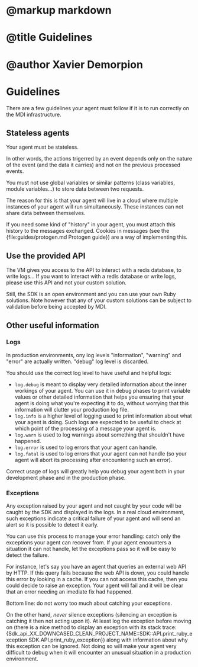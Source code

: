 # @markup markdown
# @title Guidelines
# @author Xavier Demorpion

# Guidelines #

There are a few guidelines your agent must follow if it is to run correctly on the MDI infrastructure.

## Stateless agents ##

Your agent must be stateless.

In other words, the actions trigerred by an event depends only on the nature of the event (and the data it carries) and not on the previous processed events.

You must not use global variables or similar patterns (class variables, module variables...) to store data between two requests.

The reason for this is that your agent will live in a cloud where multiple instances of your agent will run simultaneously. These instances can not share data between themselves.

If you need some kind of "history" in your agent, you must attach this history to the messages exchanged. Cookies in messages (see the {file:guides/protogen.md Protogen guide}) are a way of implementing this.

## Use the provided API ##

The VM gives you access to the API to interact with a redis database, to write logs... If you want to interact with a redis database or write logs, please use this API and not your custom solution.

Still, the SDK is an open environment and you can use your own Ruby solutions. Note however that any of your custom solutions can be subject to validation before being accepted by MDI.

## Other useful information ##

### Logs ###

In production environments, ony log levels "information", "warning" and "error" are actually written. "debug" log level is discarded.

You should use the correct log level to have useful and helpful logs:

- `log.debug` is meant to display very detailed information about the inner workings of your agent. You can use it in debug phases to print variable values or other detailed information that helps you ensuring that your agent is doing what you're expecting it to do, without worrying that this information will clutter your production log file.
- `log.info` is a higher level of logging used to print information about what your agent is doing. Such logs are expected to be useful to check at which point of the processing of a message your agent is.
- `log.warn` is used to log warnings about something that shouldn't have happened.
- `log.error` is used to log errors that your agent can handle.
- `log.fatal` is used to log errors that your agent can not handle (so your agent will abort its processing after encountering such an error).

Correct usage of logs will greatly help you debug your agent both in your development phase and in the production phase.

### Exceptions ###

Any exception raised by your agent and not caught by your code will be caught by the SDK and displayed in the logs. In a real cloud environment, such exceptions indicate a critical failure of your agent and will send an alert so it is possible to detect it early.

You can use this process to manage your error handling: catch only the exceptions your agent can recover from. If your agent encounters a situation it can not handle, let the exceptions pass so it will be easy to detect the failure.

For instance, let's say you have an agent that queries an external web API by HTTP. If this query fails because the web API is down, you could handle this error by looking in a cache. If you can not access this cache, then you could decide to raise an exception. Your agent will fail and it will be clear that an error needing an imediate fix had happened.

Bottom line: do not worry too much about catching your exceptions.

On the other hand, *never* silence exceptions (silencing an exception is catching it then not acting upon it). At least log the exception before moving on (there is a nice method to display an exception with its stack trace: {Sdk_api_XX_DOWNCASED_CLEAN_PROJECT_NAME::SDK::API.print_ruby_exception SDK.API.print_ruby_exception}) along with information about why this exception can be ignored. Not doing so will make your agent very difficult to debug when it will encounter an unusual situation in a production environment.